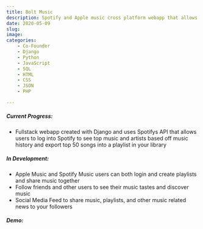 ```yaml
---
title: Bolt Music
description: Spotify and Apple music cross platform webapp that allows users to create playlists and share music together
date: 2020-05-09
slug:
image:
categories:
    - Co-Founder
    - Django
    - Python
    - JavaScript
    - SQL
    - HTML
    - CSS
    - JSON
    - PHP

---
```


##### Current Progress:
* Fullstack webapp created with Django and uses Spotifys API that allows users to log into Spotify to see top music and artists based off music history and export top 50 songs into a playlist in your library
##### In Development:
* Apple Music and Spotify Music users can both login and create playlists and share music together
* Follow friends and other users to see their music tastes and discover music
* Social Media Feed to share music, playlists, and other music related news to your followers
##### Demo:
